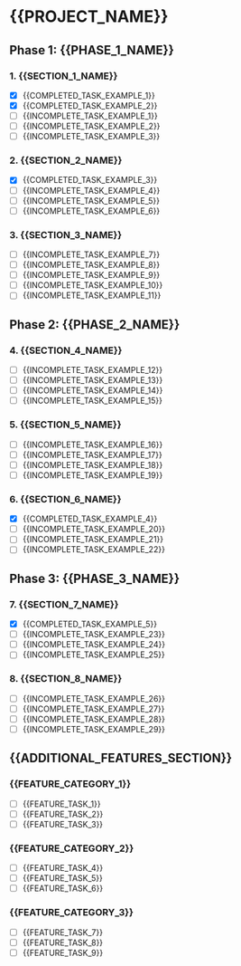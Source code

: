 # {{PROJECT_NAME}}

## Phase 1: {{PHASE_1_NAME}}

### 1. {{SECTION_1_NAME}}
- [x] {{COMPLETED_TASK_EXAMPLE_1}}
- [x] {{COMPLETED_TASK_EXAMPLE_2}}
- [ ] {{INCOMPLETE_TASK_EXAMPLE_1}}
- [ ] {{INCOMPLETE_TASK_EXAMPLE_2}}
- [ ] {{INCOMPLETE_TASK_EXAMPLE_3}}

### 2. {{SECTION_2_NAME}}
- [x] {{COMPLETED_TASK_EXAMPLE_3}}
- [ ] {{INCOMPLETE_TASK_EXAMPLE_4}}
- [ ] {{INCOMPLETE_TASK_EXAMPLE_5}}
- [ ] {{INCOMPLETE_TASK_EXAMPLE_6}}

### 3. {{SECTION_3_NAME}}
- [ ] {{INCOMPLETE_TASK_EXAMPLE_7}}
- [ ] {{INCOMPLETE_TASK_EXAMPLE_8}}
- [ ] {{INCOMPLETE_TASK_EXAMPLE_9}}
- [ ] {{INCOMPLETE_TASK_EXAMPLE_10}}
- [ ] {{INCOMPLETE_TASK_EXAMPLE_11}}

## Phase 2: {{PHASE_2_NAME}}

### 4. {{SECTION_4_NAME}}
- [ ] {{INCOMPLETE_TASK_EXAMPLE_12}}
- [ ] {{INCOMPLETE_TASK_EXAMPLE_13}}
- [ ] {{INCOMPLETE_TASK_EXAMPLE_14}}
- [ ] {{INCOMPLETE_TASK_EXAMPLE_15}}

### 5. {{SECTION_5_NAME}}
- [ ] {{INCOMPLETE_TASK_EXAMPLE_16}}
- [ ] {{INCOMPLETE_TASK_EXAMPLE_17}}
- [ ] {{INCOMPLETE_TASK_EXAMPLE_18}}
- [ ] {{INCOMPLETE_TASK_EXAMPLE_19}}

### 6. {{SECTION_6_NAME}}
- [x] {{COMPLETED_TASK_EXAMPLE_4}}
- [ ] {{INCOMPLETE_TASK_EXAMPLE_20}}
- [ ] {{INCOMPLETE_TASK_EXAMPLE_21}}
- [ ] {{INCOMPLETE_TASK_EXAMPLE_22}}

## Phase 3: {{PHASE_3_NAME}}

### 7. {{SECTION_7_NAME}}
- [x] {{COMPLETED_TASK_EXAMPLE_5}}
- [ ] {{INCOMPLETE_TASK_EXAMPLE_23}}
- [ ] {{INCOMPLETE_TASK_EXAMPLE_24}}
- [ ] {{INCOMPLETE_TASK_EXAMPLE_25}}

### 8. {{SECTION_8_NAME}}
- [ ] {{INCOMPLETE_TASK_EXAMPLE_26}}
- [ ] {{INCOMPLETE_TASK_EXAMPLE_27}}
- [ ] {{INCOMPLETE_TASK_EXAMPLE_28}}
- [ ] {{INCOMPLETE_TASK_EXAMPLE_29}}

## {{ADDITIONAL_FEATURES_SECTION}}

### {{FEATURE_CATEGORY_1}}
- [ ] {{FEATURE_TASK_1}}
- [ ] {{FEATURE_TASK_2}}
- [ ] {{FEATURE_TASK_3}}

### {{FEATURE_CATEGORY_2}}
- [ ] {{FEATURE_TASK_4}}
- [ ] {{FEATURE_TASK_5}}
- [ ] {{FEATURE_TASK_6}}

### {{FEATURE_CATEGORY_3}}
- [ ] {{FEATURE_TASK_7}}
- [ ] {{FEATURE_TASK_8}}
- [ ] {{FEATURE_TASK_9}}
